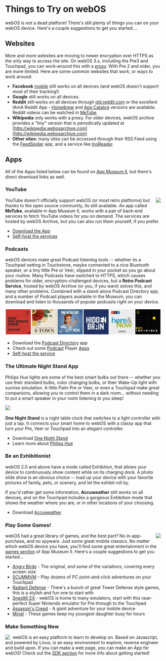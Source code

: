 # Things to Try on webOS
webOS is *not* a dead platform! There's still plenty of things you can on your webOS device. Here's a couple suggestions to get you started....

## Websites

More and more websites are moving to newer encryption over HTTPS as the only way to access the site. On webOS 3.x, including the Pre3 and Touchpad, you can work-around this with a [proxy](proxysetup.md). With Pre 2 and older, you are more limited. Here are some common websites that work, or ways to work around:

* **Facebook** [mobile](http://m.facebook.com) still works on all devices (and webOS doesn't support most of their tracking!)
* **Google** still works on all devices.
* **Reddit** still works on all devices through [old.reddit.com](old.reddit.com) or the excellent IAmA Reddit App - [Homebrew](https://preware.pivotce.com/package/com.tehtorq.reddit-hb) and [App Catalog](http://appcatalog.webosarchive.com/showMuseumDetails.php?search=iama&app=10842) versions are available. Reddit videos can be watched in [MeTube](#metube).
* **Wikipedia** only works with a proxy. For older devices, webOS archive provides a "tiny" version that is periodically updated at [http://wikipedia.webosarchive.com](http://wikipedia.webosarchive.com)
* **Other sites:** many sites can be accessed through their RSS Feed using the [FeedSpider](http://appcatalog.webosarchive.com/showMuseum.php?search=feedspider) app, and a service like [InoReader](http://www.inoreader.com).

## Apps

All of the Apps listed below can be found on [App Museum II](appstores.md), but there's direct download links as well.

### <a name="metube">YouTube</a>
<img src="https://www.jonandnic.com/webos/metube/icon.png" align="right" style="padding-left: 8px">YouTube doesn't officially support webOS (or most retro platforms) but thanks to the open source community, its still available. An app called **MeTube**, available in App Museum II, works with a pair of back-end services to fetch YouTube videos for you on demand. The services are hosted by webOS Archive, but you can also run them yourself, if you prefer.

* [Download the App](http://appcatalog.webosarchive.com/showMuseumDetails.php?search=metube&app=1005774)
* [Self-host the services](https://github.com/codepoet80/metube-php-servicewrapper)

### Podcasts
webOS devices make great Podcast listening tools -- whether its a Touchpad setting in Touchstone, maybe connected to a nice Bluetooth speaker, or a tiny little Pre or Veer, slipped in your pocket as you go about your routine. Many Podcasts have switched to HTTPS, which causes problems for older, encryption-challenged devices, but a **Retro Podcast Service**, hosted by webOS Archive (or you, if you want) solves this, and many other problems. Combined with a stand-alone Podcast Directory app, and a number of Podcast players available in the Museum, you can download and listen to thousands of popular podcasts right on your device.

![Podcasts](images/retropodcasts.png)

* Download the [Podcast Directory](http://appcatalog.webosarchive.com/showMuseumDetails.php?search=podcast&app=1005778) app
* Check out some [Podcast](http://appcatalog.webosarchive.com/showMuseumDetails.php?search=podder&app=2046) Player [Apps](http://appcatalog.webosarchive.com/showMuseumDetails.php?search=video&app=10384)
* [Self-host the service](https://github.com/codepoet80/webos-podcastdirectory)

### The Ultimate Night Stand App
Philips Hue lights are some of the best smart bulbs out there -- whether you use their standard bulbs, color changing bulbs, or their Wake-Up light with sunrise simulation. A little Palm Pre or Veer, or even a Touchpad make great companions, allowing you to control them in a dark room... without needing to put a smart speaker in your room listening to you sleep!

<img src="http://www.jonandnic.com/webos/onenightstand/LampsPrePhoto.png" style="width:300px">

**One Night Stand** is a night table clock that switches to a light controller with just a tap. It connects your smart home to webOS with a classy app that turn your Pre, Veer or Touchpad into an elegant controller.

* Download [One Night Stand](http://appcatalog.webosarchive.com/showMuseumDetails.php?search=one+night&app=1005771)
* Learn more about [Philips Hue](https://www.usa.philips.com/c-e/smartsleep/wake-up-light-portfolio.html) 

### Be an Exhibitionist
webOS 2.0 and above have a mode called Exhibition, that allows your device to continuously show content while on its charging dock. A photo slide show is an obvious choice -- load up your device with your favorite pictures of family, pets, or scenery, and let the exhibit roll by.

If you'd rather get some information, **Accuweather** still works on all devices, and on the Touchpad includes a gorgeous Exhibition mode that shows the weather where you are, or in other locations of your choosing.

* Download [Accuweather](http://appcatalog.webosarchive.com/showMuseum.php?search=accuweather)

### Play Some Games!
<img src="../images/angrybirds.jpg" align="right" style="padding-left: 8px">webOS had a great library of games, and the best part? No in-app-purchase, and no spyware. Just some great mobile classics. No matter which webOS device you have, you'll find some great entertainment in the [games section](http://appcatalog.webosarchive.com/showMuseum.php?category=Games&count=1030) of App Museum II. Here's a couple suggestions to get you started...

* [Angry Birds](http://appcatalog.webosarchive.com/showMuseum.php?search=angry+birds) - The original, and some of the variations, covering every screen size
* [SCUMMVM](http://appcatalog.webosarchive.com/showMuseumDetails.php?search=scumm&app=1005763) - Play dozens of PC point-and-click adventures on your Touchpad
* [Radiant Defense](http://appcatalog.webosarchive.com/showMuseum.php?search=radiant) - There's a bunch of great Tower Defense style games, this is a stylish and fun one to start with
* [Snes9X EX](http://appcatalog.webosarchive.com/showMuseumDetails.php?search=snes&app=8214) - webOS is home to many emulators, start with this near-perfect Super Nintendo emulator for Pre through to the Touchpad
* [Assassin's Creed](http://appcatalog.webosarchive.com/showMuseum.php?search=assassin%27s+creed) - A giant adventure for your mobile device
* [Miriel](http://appcatalog.webosarchive.com/showMuseum.php?search=Miriel) - These games keep my youngest daughter busy for hours

### Make Something New
<img src="https://www.jonandnic.com/webos/webos-sdk.png" align="left" style="padding-right: 8px">webOS is an easy platform to learn to develop on. Based on Javascript, and powered by Linux, is an easy environment to explore, reverse engineer and build upon. If you can make a web page, you can make an App for webOS! Check out the [SDK section](sdkpdk.md) for more info about getting started!